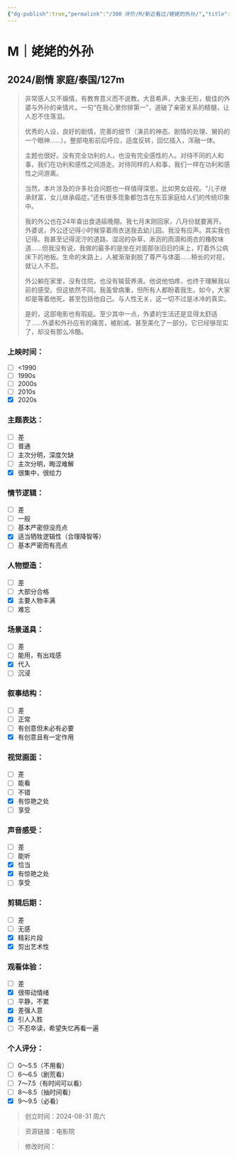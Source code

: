 ```yaml
---
{"dg-publish":true,"permalink":"/300 评价/M/新近看过/姥姥的外孙/","title":"姥姥的外孙","tags":["M","剧情","家庭"],"created":"2024-08-31T00:12:14.673+08:00","updated":"2024-08-31T23:13:26.560+08:00"}
---
```


# M｜姥姥的外孙
## 2024/剧情 家庭/泰国/127m
>非常感人又不煽情，有教育意义而不说教。大音希声，大象无形，极佳的外婆与外孙的亲情片。一句“在我心里你排第一”，道破了亲密关系的精髓，让人忍不住落泪。
>
>优秀的人设，良好的剧情，完善的细节（演员的神态、剧情的处理、舅妈的一个眼神……）。整部电影前后呼应，适度反转，回忆插入，浑融一体。
>
>主题也很好。没有完全功利的人，也没有完全感性的人。对待不同的人和事，我们在功利和感性之间游走。对待同样的人和事，我们一样在功利和感性之间游离。
>
>当然，本片涉及的许多社会问题也一样值得深思，比如男女歧视。“儿子继承财富，女儿继承癌症。”还有很多现象都包含在东亚家庭给人们的传统印象中。
>
>我的外公也在24年查出食道癌晚期。我七月末刚回家，八月份就要离开。外婆说，外公还记得小时候穿着雨衣送我去幼儿园。我没有应声。其实我也记得。我甚至记得泥泞的道路、湿润的杂草、淅沥的雨滴和雨衣的橡胶味道……但我没有说，我做的最多的是坐在对面那张旧旧的床上，盯着外公病床下的地板。生命的末路上，人被渐渐剥脱了尊严与体面……稍长的对视，就让人不忍。
>
>外公躺在家里，没有住院，也没有输营养液。他说他怕疼，也终于理解我以前的感受。但这依然不同。我虽曾病重，但所有人都盼着我生。如今，大家却是等着他死，甚至包括他自己。与人性无关，这一切不过是冰冷的真实。
>
>是的，这部电影也有瑕疵。至少其中一点，外婆的生活还是显得太舒适了……外婆和外孙应有的痛苦，被削减、甚至美化了一部分。它已经够现实了，却没有那么冷酷。
### 上映时间：
- [ ] <1990
- [ ] 1990s
- [ ] 2000s
- [ ] 2010s
- [x] 2020s
### 主题表达：
- [ ] 差
- [ ] 普通
- [ ] 主次分明，深度欠缺
- [ ] 主次分明，晦涩难解
- [x] 很集中，很给力
### 情节逻辑：
- [ ] 差
- [ ] 一般
- [ ] 基本严密但没亮点
- [x] 适当牺牲逻辑性（合理降智等）
- [ ] 基本严密而有亮点
### 人物塑造：
- [ ] 差
- [ ] 大部分合格
- [x] 主要人物丰满
- [ ] 难忘
### 场景道具：
- [ ] 差
- [ ] 能用，有出戏感
- [x] 代入
- [ ] 沉浸
### 叙事结构：
- [ ] 差
- [ ] 正常
- [ ] 有创意但未必有必要
- [x] 有创意且有一定作用
### 视觉画面：
- [ ] 差
- [ ] 能看
- [ ] 不错
- [x] 有惊艳之处
- [ ] 享受
### 声音感受：
- [ ] 差
- [ ] 能听
- [x] 恰当
- [x] 有惊艳之处
- [ ] 享受
### 剪辑后期：
- [ ] 差
- [ ] 无感
- [x] 精彩片段
- [x] 剪出艺术性
### 观看体验：
- [ ] 差
- [x] 很带动情绪
- [ ] 平静，不累
- [x] 差强人意
- [x] 引人入胜
- [ ] 不忍卒读，希望失忆再看一遍
### 个人评分：
- [ ] 0～5.5（不用看）
- [ ] 6～6.5（剧荒看）
- [ ] 7～7.5（有时间可以看）
- [ ] 8～8.5（抽时间看）
- [x] 9～9.5（必看）

>创立时间：2024-08-31 周六

>资源链接：电影院

>修改时间：



